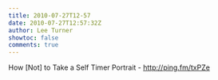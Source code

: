 ```yaml
---
title: 2010-07-27T12-57
date: 2010-07-27T12:57:32Z
author: Lee Turner
showtoc: false
comments: true
---
```


How [Not] to Take a Self Timer Portrait - http://ping.fm/txPZe

